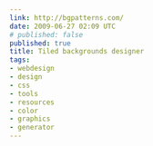 ```yaml
---
link: http://bgpatterns.com/
date: 2009-06-27 02:09 UTC
# published: false
published: true
title: Tiled backgrounds designer
tags:
- webdesign
- design
- css
- tools
- resources
- color
- graphics
- generator
---
```




